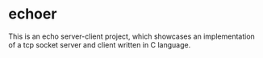 # echoer
This is an echo server-client project, which showcases an implementation of a tcp socket server and client written in C language.
